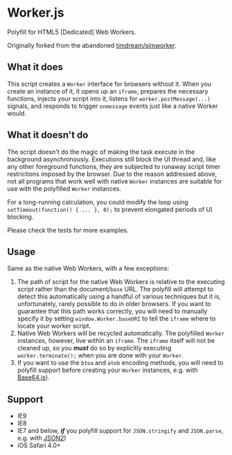 # Worker.js

Polyfill for HTML5 [Dedicated] Web Workers.

Originally forked from the abandoned [timdream/simworker](https://github.com/timdream/simworker).


## What it does

This script creates a `Worker` interface for browsers without it. When you create 
an instance of it, it opens up an `iframe`, prepares the necessary functions, injects 
your script into it, listens for `worker.postMessage(...)` signals, and responds to trigger
`onmessage` events just like a native Worker would.


## What it doesn't do

The script doesn't do the magic of making the task execute in the background asynchronously.
Executions still block the UI thread and, like any other foreground functions, they are subjected
to runaway script timer restrictions imposed by the browser. Due to the reason addressed above, not
all programs that work well with native `Worker` instances are suitable for use with the
polyfilled `Worker` instances.

For a long-running calculation, you could modify the loop using `setTimeout(function() { ... }, 0);`
to prevent elongated periods of UI blocking.

Please check the tests for more examples.


## Usage

Same as the native Web Workers, with a few exceptions:

 1. The path of script for the native Web Workers is relative to the executing script rather than
    the document/`base` URL. The polyfill will attempt to detect this automatically using a handful
    of various techniques but it is, unfortunately, rarely possible to do in older browsers. If you
    want to guarantee that this path works correctly, you will need to manually specify it by
    setting `window.Worker.baseURI` to tell the `iframe` where to locate your worker script.
 2. Native Web Workers will be recycled automatically. The polyfilled `Worker` instances, however,
    live within an `iframe`. The `iframe` itself will not be cleaned up, so you _**must**_ do so
    by explicitly executing `worker.terminate();` when you are done with your `Worker`.
 3. If you want to use the `btoa` and `atob` encoding methods, you will need to polyfill support
    before creating your `Worker` instances, e.g. with [Base64.js](https://github.com/davidchambers/Base64.js)).


## Support
 - IE9
 - IE8
 - IE7 and below, _**if**_ you polyfill support for `JSON.stringify` and `JSON.parse`, e.g. with [JSON2](https://github.com/douglascrockford/JSON-js))
 - iOS Safari 4.0+

